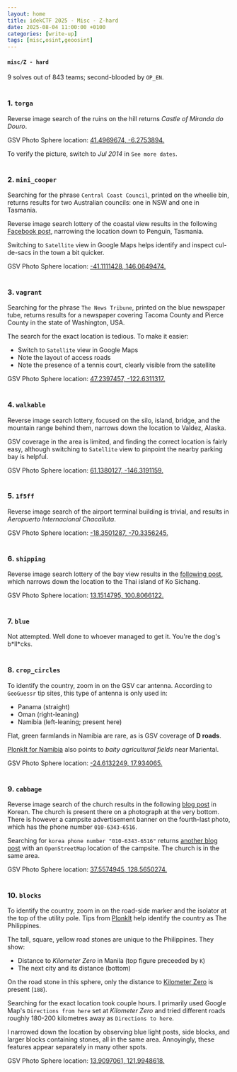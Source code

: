 ```yaml
---
layout: home
title: idekCTF 2025 - Misc - Z-hard
date: 2025-08-04 11:00:00 +0100
categories: [write-up]
tags: [misc,osint,geoosint]
---
```


#### `misc/Z - hard`
9 solves out of 843 teams; second-blooded by `OP_EN`.
<br><br>

### 1. `torga`
Reverse image search of the ruins on the hill returns *Castle of Miranda do Douro*.

GSV Photo Sphere location: [41.4969674, -6.2753894.](https://www.google.co.uk/maps/place/Miranda+do+Douro's+Castle/@41.4969622,-6.2754122,3a,75y,159.98h,93.29t/data=!3m7!1e1!3m5!1s1InTQdIJOe479l7DPAv6VQ!2e0!6shttps:%2F%2Fstreetviewpixels-pa.googleapis.com%2Fv1%2Fthumbnail%3Fcb_client%3Dmaps_sv.tactile%26w%3D900%26h%3D600%26pitch%3D-3.2873590495245963%26panoid%3D1InTQdIJOe479l7DPAv6VQ%26yaw%3D159.9838895762535!7i16384!8i8192!4m7!3m6!1s0xd3967d2538acd4f:0x13fad2f2d68dce11!8m2!3d41.4966098!4d-6.2752261!10e5!16s%2Fm%2F0h63hwk?entry=ttu&g_ep=EgoyMDI1MDczMC4wIKXMDSoASAFQAw%3D%3D)

To verify the picture, switch to *Jul 2014* in `See more dates`.
<br><br>

### 2. `mini_cooper`
Searching for the phrase `Central Coast Council`, printed on the wheelie bin, returns results for two Australian councils: one in NSW and one in Tasmania.

Reverse image search lottery of the coastal view results in the following [Facebook post](https://www.facebook.com/groups/383640681840827/permalink/2697682563769949/?sale_post_id=2697682563769949), narrowing the location down to Penguin, Tasmania.

Switching to `Satellite` view in Google Maps helps identify and inspect cul-de-sacs in the town a bit quicker.

GSV Photo Sphere location: [-41.1111428, 146.0649474.](https://www.google.co.uk/maps/place/Penguin+TAS+7316,+Australia/@-41.1111428,146.0649474,3a,75y,233.82h,86.7t/data=!3m7!1e1!3m5!1s4WXTdYxMdvfA1xWeG7SlCw!2e0!6shttps:%2F%2Fstreetviewpixels-pa.googleapis.com%2Fv1%2Fthumbnail%3Fcb_client%3Dmaps_sv.tactile%26w%3D900%26h%3D600%26pitch%3D3.3016627301451535%26panoid%3D4WXTdYxMdvfA1xWeG7SlCw%26yaw%3D233.81837382008388!7i16384!8i8192!4m6!3m5!1s0xaa7bc7ad92d905cd:0x403c94dd0ddf250!8m2!3d-41.1140595!4d146.0731033!16zL20vMDNibjA1!5m1!1e4?entry=ttu&g_ep=EgoyMDI1MDczMC4wIKXMDSoASAFQAw%3D%3D)
<br><br>

### 3. `vagrant`
Searching for the phrase `The News Tribune`, printed on the blue newspaper tube, returns results for a newspaper covering Tacoma County and Pierce County in the state of Washington, USA.

The search for the exact location is tedious. To make it easier:
- Switch to `Satellite` view in Google Maps
- Note the layout of access roads
- Note the presence of a tennis court, clearly visible from the satellite

GSV Photo Sphere location: [47.2397457, -122.6311317.](https://www.google.co.uk/maps/place/Tacoma,+WA,+USA/@47.2397457,-122.6311317,3a,75y,23.75h,82.42t/data=!3m7!1e1!3m5!1s4O1Ec0T5S5jtzXDr8_Jtgg!2e0!6shttps:%2F%2Fstreetviewpixels-pa.googleapis.com%2Fv1%2Fthumbnail%3Fcb_client%3Dmaps_sv.tactile%26w%3D900%26h%3D600%26pitch%3D7.580859029874929%26panoid%3D4O1Ec0T5S5jtzXDr8_Jtgg%26yaw%3D23.752379297959692!7i16384!8i8192!4m6!3m5!1s0x549054ee2b659567:0x62219c07ebb09e82!8m2!3d47.255134!4d-122.4420002!16zL20vMDEwdDR2?entry=ttu&g_ep=EgoyMDI1MDczMC4wIKXMDSoASAFQAw%3D%3D)
<br><br>

### 4. `walkable`
Reverse image search lottery, focused on the silo, island, bridge, and the mountain range behind them, narrows down the location to Valdez, Alaska.

GSV coverage in the area is limited, and finding the correct location is fairly easy, although switching to `Satellite` view to pinpoint the nearby parking bay is helpful.

GSV Photo Sphere location: [61.1380127, -146.3191159.](https://www.google.co.uk/maps/place/Valdez+Container+Terminal/@61.1380127,-146.3191159,3a,75y,6.83h,76.48t/data=!3m7!1e1!3m5!1sKZbL4ucOBUkEgQNEfDP0Ug!2e0!6shttps:%2F%2Fstreetviewpixels-pa.googleapis.com%2Fv1%2Fthumbnail%3Fcb_client%3Dmaps_sv.tactile%26w%3D900%26h%3D600%26pitch%3D13.515561529864883%26panoid%3DKZbL4ucOBUkEgQNEfDP0Ug%26yaw%3D6.832348705608638!7i13312!8i6656!4m15!1m8!3m7!1s0x56b644030f1a7539:0x1f54b4edc991a14f!2sValdez,+AK,+USA!3b1!8m2!3d61.1308812!4d-146.3498607!16s%2Fm%2F01z22hm!3m5!1s0x56b6452a520250b5:0xc4075ebcd13b2740!8m2!3d61.1249505!4d-146.3082087!16s%2Fg%2F11glxc2_ns!5m1!1e4?entry=ttu&g_ep=EgoyMDI1MDczMC4wIKXMDSoASAFQAw%3D%3D)
<br><br>

### 5. `1f5ff`
Reverse image search of the airport terminal building is trivial, and results in *Aeropuerto Internacional Chacalluta*.

GSV Photo Sphere location: [-18.3501287, -70.3356245.](https://www.google.co.uk/maps/place/Aeropuerto+Internacional+Chacalluta/@-18.3501287,-70.3356245,3a,60y,332.54h,78.63t/data=!3m7!1e1!3m5!1s1pJWH7cOmYJygOWsg0R6vw!2e0!6shttps:%2F%2Fstreetviewpixels-pa.googleapis.com%2Fv1%2Fthumbnail%3Fcb_client%3Dmaps_sv.tactile%26w%3D900%26h%3D600%26pitch%3D11.368094283113095%26panoid%3D1pJWH7cOmYJygOWsg0R6vw%26yaw%3D332.5398215463107!7i13312!8i6656!4m6!3m5!1s0x915aae7540ba91f5:0x8018102dd50e1605!8m2!3d-18.349067!4d-70.3354879!16s%2Fm%2F0405fvf?entry=ttu&g_ep=EgoyMDI1MDczMC4wIKXMDSoASAFQAw%3D%3D)
<br><br>

### 6. `shipping`
Reverse image search lottery of the bay view results in the [following post,](https://www.shutterstock.com/image-photo/aerial-summer-view-road-alley-houses-2305123707) which narrows down the location to the Thai island of Ko Sichang.

GSV Photo Sphere location: [13.1514795, 100.8066122.](https://www.google.co.uk/maps/place/Tha+Thewawong,+Ko+Sichang+District,+Chon+Buri,+Thailand/@13.1514795,100.8066122,3a,75y,79.82h,75.24t/data=!3m10!1e1!3m8!1snknS1VKk6QiOHtd1E14MYw!2e0!6shttps:%2F%2Fstreetviewpixels-pa.googleapis.com%2Fv1%2Fthumbnail%3Fcb_client%3Dmaps_sv.tactile%26w%3D900%26h%3D600%26pitch%3D14.757451457577105%26panoid%3DnknS1VKk6QiOHtd1E14MYw%26yaw%3D79.81988258403672!7i13312!8i6656!9m2!1b1!2i39!4m6!3m5!1s0x3102b01879ffa291:0x303d84ae1b45620!8m2!3d13.1499153!4d100.8084675!16zL20vMGNocmd0?entry=ttu&g_ep=EgoyMDI1MDczMC4wIKXMDSoASAFQAw%3D%3D)
<br><br>

### 7. `blue`
Not attempted. Well done to whoever managed to get it. You're the dog's b\*ll\*cks.
<br><br>

### 8. `crop_circles`
To identify the country, zoom in on the GSV car antenna. According to `GeoGuessr` tip sites, this type of antenna is only used in:
- Panama (straight)
- Oman (right-leaning)
- Namibia (left-leaning; present here)

Flat, green farmlands in Namibia are rare, as is GSV coverage of **D roads**.

[PlonkIt for Namibia](https://www.plonkit.net/namibia) also points to *baity agricultural fields* near Mariental.

GSV Photo Sphere location: [-24.6132249, 17.934065.](https://www.google.co.uk/maps/@-24.6132249,17.934065,3a,75y,287.26h,78.27t/data=!3m7!1e1!3m5!1s_0PQYd4Y8aan06-ymAH1xA!2e0!6shttps:%2F%2Fstreetviewpixels-pa.googleapis.com%2Fv1%2Fthumbnail%3Fcb_client%3Dmaps_sv.tactile%26w%3D900%26h%3D600%26pitch%3D11.731687752589721%26panoid%3D_0PQYd4Y8aan06-ymAH1xA%26yaw%3D287.255717564271!7i16384!8i8192!5m1!1e4?entry=ttu&g_ep=EgoyMDI1MDczMC4wIKXMDSoASAFQAw%3D%3D)
<br><br>

### 9. `cabbage`
Reverse image search of the church results in the following [blog post](https://blog.naver.com/kwan4404/223178781715) in Korean. The church is present there on a photograph at the very bottom. There is however a campsite advertisement banner on the fourth-last photo, which has the phone number `010-6343-6516`.

Searching for `korea phone number "010-6343-6516"` returns [another blog post](https://blogsailing.com/5709) with an `OpenStreetMap` location of the campsite. The church is in the same area.

GSV Photo Sphere location: [37.5574945, 128.5650274.](https://www.google.co.uk/maps/@37.5574945,128.5650274,3a,37.5y,113.19h,81.73t/data=!3m7!1e1!3m5!1s3ozbgMQN2ia0fWABjee02w!2e0!6shttps:%2F%2Fstreetviewpixels-pa.googleapis.com%2Fv1%2Fthumbnail%3Fcb_client%3Dmaps_sv.tactile%26w%3D900%26h%3D600%26pitch%3D8.27124224006667%26panoid%3D3ozbgMQN2ia0fWABjee02w%26yaw%3D113.18738374713476!7i13312!8i6656?entry=ttu&g_ep=EgoyMDI1MDczMC4wIKXMDSoASAFQAw%3D%3D)
<br><br>

### 10. `blocks`
To identify the country, zoom in on the road-side marker and the isolator at the top of the utility pole. Tips from [PlonkIt](https://www.plonkit.net/philippines) help identify the country as The Philippines.

The tall, square, yellow road stones are unique to the Philippines. They show:
- Distance to *Kilometer Zero* in Manila (top figure preceeded by `K`)
- The next city and its distance (bottom)

On the road stone in this sphere, only the distance to [Kilometer Zero](https://en.wikipedia.org/wiki/Kilometre_zero#:~:text=A%20small%20obelisk%20located%20near,marker%20sometime%20during%20the%202010s.) is present (`188`).

Searching for the exact location took couple hours. I primarily used Google Map's `Directions from here` set at *Kilometer Zero* and tried different roads roughly 180-200 kilometres away as `Directions to here`.

I narrowed down the location by observing blue light posts, side blocks, and larger blocks containing stones, all in the same area. Annoyingly, these features appear separately in many other spots.

GSV Photo Sphere location: [13.9097061, 121.9948618.](https://www.google.co.uk/maps/@13.9097061,121.9948618,3a,60y,240.51h,90t/data=!3m7!1e1!3m5!1ssoZwqCOmb7saV_55w3ed8Q!2e0!6shttps:%2F%2Fstreetviewpixels-pa.googleapis.com%2Fv1%2Fthumbnail%3Fcb_client%3Dmaps_sv.tactile%26w%3D900%26h%3D600%26pitch%3D0%26panoid%3DsoZwqCOmb7saV_55w3ed8Q%26yaw%3D240.51282333699237!7i16384!8i8192?entry=ttu&g_ep=EgoyMDI1MDczMC4wIKXMDSoASAFQAw%3D%3D)
<br><br>
